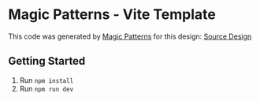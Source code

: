 # Magic Patterns - Vite Template

This code was generated by [Magic Patterns](https://magicpatterns.com) for this design: [Source Design](https://www.magicpatterns.com/c/utn5qkodhpg4d1c7vohsdj)

## Getting Started

1. Run `npm install`
2. Run `npm run dev`
